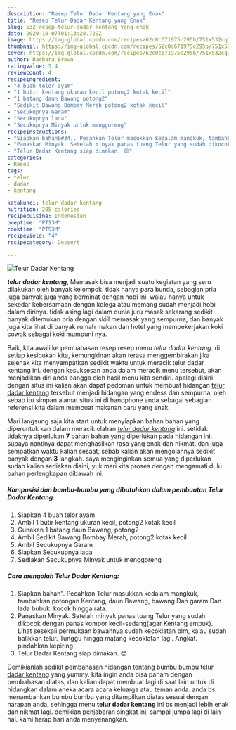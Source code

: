 ```yaml
---
description: "Resep Telur Dadar Kentang yang Enak"
title: "Resep Telur Dadar Kentang yang Enak"
slug: 532-resep-telur-dadar-kentang-yang-enak
date: 2020-10-07T01:13:28.729Z
image: https://img-global.cpcdn.com/recipes/62c0c671975c295b/751x532cq70/telur-dadar-kentang-foto-resep-utama.jpg
thumbnail: https://img-global.cpcdn.com/recipes/62c0c671975c295b/751x532cq70/telur-dadar-kentang-foto-resep-utama.jpg
cover: https://img-global.cpcdn.com/recipes/62c0c671975c295b/751x532cq70/telur-dadar-kentang-foto-resep-utama.jpg
author: Barbara Brown
ratingvalue: 3.4
reviewcount: 4
recipeingredient:
- "4 buah telor ayam"
- "1 butir kentang ukuran kecil potong2 kotak kecil"
- "1 batang daun Bawang potong2"
- "Sedikit Bawang Bombay Merah potong2 kotak kecil"
- "Secukupnya Garam"
- "Secukupnya lada"
- "Secukupnya Minyak untuk menggoreng"
recipeinstructions:
- "Siapkan bahan&#34;. Pecahkan Telur masukkan kedalam mangkuk, tambahkan potongan Kentang, daun Bawang, bawang Dan garam Dan lada bubuk. kocok hingga rata."
- "Panaskan Minyak. Setelah minyak panas tuang Telur yang sudah dikocok dengan panas kompor kecil-sedang(agar Kentang empuk). Lihat sesekali permukaan bawahnya sudah kecoklatan blm, kalau sudah balikkan telur. Tunggu hingga matang kecoklatan lagi. Angkat. pindahkan kepiring."
- "Telur Dadar Kentang siap dimakan. 😊"
categories:
- Resep
tags:
- telur
- dadar
- kentang

katakunci: telur dadar kentang 
nutrition: 205 calories
recipecuisine: Indonesian
preptime: "PT13M"
cooktime: "PT53M"
recipeyield: "4"
recipecategory: Dessert

---
```



![Telur Dadar Kentang](https://img-global.cpcdn.com/recipes/62c0c671975c295b/751x532cq70/telur-dadar-kentang-foto-resep-utama.jpg)

<b><i>telur dadar kentang</i></b>, Memasak bisa menjadi suatu kegiatan yang seru dilakukan oleh banyak kelompok. tidak hanya para bunda, sebagian pria juga banyak juga yang berminat dengan hobi ini. walau hanya untuk sekedar kebersamaan dengan kolega atau memang sudah menjadi hobi dalam dirinya. tidak asing lagi dalam dunia juru masak sekarang sedikit banyak ditemukan pria dengan skill memasak yang sempurna, dan banyak juga kita lihat di banyak rumah makan dan hotel yang mempekerjakan koki cowok sebagai koki mumpuni nya.



Baik, kita awali ke pembahasan resep resep menu <i>telur dadar kentang</i>. di setiap kesibukan kita, kemungkinan akan terasa menggembirakan jika sejenak kita menyempatkan sedikit waktu untuk meracik telur dadar kentang ini. dengan kesuksesan anda dalam meracik menu tersebut, akan menjadikan diri anda bangga oleh hasil menu kita sendiri. apalagi disini dengan situs ini kalian akan dapat pedoman untuk membuat hidangan <u>telur dadar kentang</u> tersebut menjadi hidangan yang endess dan sempurna, oleh sebab itu simpan alamat situs ini di handphone anda sebagai sebagian referensi kita dalam membuat makanan baru yang enak.


Mari langsung saja kita start untuk menyiapkan bahan bahan yang diperuntuk kan dalam meracik olahan <u><i>telur dadar kentang</i></u> ini. setidak tidaknya diperlukan <b>7</b> bahan bahan yang diperlukan pada hidangan ini. supaya nantinya dapat menghasilkan rasa yang enak dan nikmat. dan juga sempatkan waktu kalian sesaat, sebab kalian akan mengolahnya sedikit banyak dengan <b>3</b> langkah. saya menginginkan semua yang diperlukan sudah kalian sediakan disini, yuk mari kita proses dengan mengamati dulu bahan perlengkapan dibawah ini.

<!--inarticleads1-->

##### Komposisi dan bumbu-bumbu yang dibutuhkan dalam pembuatan Telur Dadar Kentang:

1. Siapkan 4 buah telor ayam
1. Ambil 1 butir kentang ukuran kecil, potong2 kotak kecil
1. Gunakan 1 batang daun Bawang, potong2
1. Ambil Sedikit Bawang Bombay Merah, potong2 kotak kecil
1. Ambil Secukupnya Garam
1. Siapkan Secukupnya lada
1. Sediakan Secukupnya Minyak untuk menggoreng




<!--inarticleads2-->

##### Cara mengolah Telur Dadar Kentang:

1. Siapkan bahan&#34;. Pecahkan Telur masukkan kedalam mangkuk, tambahkan potongan Kentang, daun Bawang, bawang Dan garam Dan lada bubuk. kocok hingga rata.
1. Panaskan Minyak. Setelah minyak panas tuang Telur yang sudah dikocok dengan panas kompor kecil-sedang(agar Kentang empuk). Lihat sesekali permukaan bawahnya sudah kecoklatan blm, kalau sudah balikkan telur. Tunggu hingga matang kecoklatan lagi. Angkat. pindahkan kepiring.
1. Telur Dadar Kentang siap dimakan. 😊




Demikianlah sedikit pembahasan hidangan tentang bumbu bumbu <u>telur dadar kentang</u> yang yummy. kita ingin anda bisa paham dengan pembahasan diatas, dan kalian dapat membuat lagi di saat lain untuk di hidangkan dalam aneka acara acara keluarga atau teman anda. anda bs menambahkan bumbu bumbu yang ditampilkan diatas sesuai dengan harapan anda, sehingga menu <b>telur dadar kentang</b> ini bs menjadi lebih enak dan nikmat lagi. demikian penjabaran singkat ini, sampai jumpa lagi di lain hal. kami harap hari anda menyenangkan.
